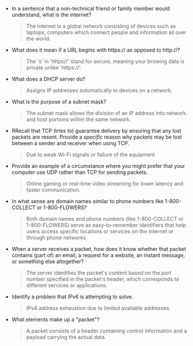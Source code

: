 - In a sentence that a non-technical friend or family member would understand, what is the internet?

  > The internet is a global network consisting of devices such as laptops, computers which connect people and information all over the world.

- What does it mean if a URL begins with https:// as opposed to http://?

  > The 's' in 'https//' stand for secure, meaning your browing data is private unlike 'https://'.

- What does a DHCP server do?

  > Assigns IP addresses automatically to devices on a network.

- What is the purpose of a subnet mask?

  > The subnet mask allows the division of an IP address into network and host portions within the same network.

- RRecall that TCP (tries to) guarantee delivery by ensuring that any lost packets are resent. Provide a _specific_ reason why packets may be lost between a sender and receiver when using TCP.

  > Due to weak Wi-Fi signals or failure of the equipment

- Provide an example of a circumstance where you might prefer that your computer use UDP rather than TCP for sending packets.

  > Online gaming or real-time video streaming for lower latency and faster communication.

- In what sense are domain names similar to phone numbers like 1-800-COLLECT or 1-800-FLOWERS?

  > Both domain names and phone numbers (like 1-800-COLLECT or 1-800-FLOWERS) serve as easy-to-remember identifiers that help users access specific locations or services on the internet or through phone networks.

- When a server receives a packet, how does it know whether that packet contains (part of) an email, a request for a website, an instant message, or something else altogether?

  > The server identifies the packet's content based on the port number specified in the packet's header, which corresponds to different services or applications.

- Identify a problem that IPv6 is attempting to solve.

  > IPv4 address exhaustion due to limited available addresses.

- What elements make up a "packet"?

  > A packet consists of a header containing control information and a payload carrying the actual data.
